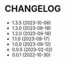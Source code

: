 # CHANGELOG

* 1.3.5 (2023-10-06)
* 1.3.0 (2023-09-18)
* 1.2.0 (2023-09-18)
* 1.1.0 (2023-09-17)
* 1.0.0 (2023-09-12)
* 0.0.5 (2023-02-02)
* 0.0.1 (2022-10-30)
